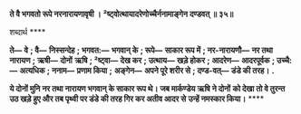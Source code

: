 **ते वै भगवतो रूपे नरनारायणावृषी ।** **²ष्ट्वोत्थायादरेणोच्चैर्ननामाङ्गेन दण्डवत् ॥ ३५॥** 

शब्दार्थ **** 

**ते—** **वे** **; वै—** **निस्सन्देह** **; भगवत:—** **भगवान् के** **; रूपे—** **साकार रूप में** **; नर-नारायणौ—** **नर तथा नारायण** **; ऋषी—** **दोनों** **ऋषि** **; ²ष्ट्वा—** **देख कर** **; उत्थाय—** **खड़े होकर** **; आदरेण—** **आदरपूर्वक** **; उच्चै:—** **अत्यधिक** **; ननाम—** **प्रणाम किया** **;** **अङ्गेन—** **अपने पूरे शरीर से** **; दण्ड-वत्—** **डंडे की तरह।** **.** 

**ये दोनों मुनि नर तथा नारायण भगवान् के साकार रूप थे। जब मार्कण्डेय ऋषि ने दोनों** **को देखा तो वे तुरन्त उठ खड़े हुए और तब पृथ्वी पर डंडे की तरह गिर कर अतीव आदर से** **उन्हें नमस्कार किया।** **** 